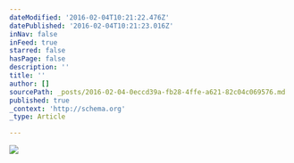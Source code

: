 ```yaml
---
dateModified: '2016-02-04T10:21:22.476Z'
datePublished: '2016-02-04T10:21:23.016Z'
inNav: false
inFeed: true
starred: false
hasPage: false
description: ''
title: ''
author: []
sourcePath: _posts/2016-02-04-0eccd39a-fb28-4ffe-a621-82c04c069576.md
published: true
_context: 'http://schema.org'
_type: Article

---
```

![](https://the-grid-user-content.s3-us-west-2.amazonaws.com/b27757e5-c5b2-40d0-b812-168bb9947b9a.jpg)